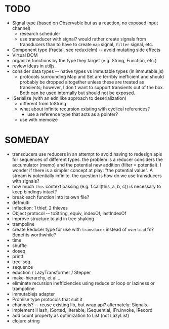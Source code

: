 # TODO

* Signal type (based on Observable but as a reaction, no exposed input channel)
  * research scheduler
  * use transducer with signal?  would rather create signals from transducers than to have to create `map` signal, `filter` signal, etc.
* Component type (fractal, see redux/elm) -- avoid mutating side effects
* Virtual DOM
* organize functions by the type they target (e.g. String, Function, etc.)
* review ideas in utiljs.
* consider data types -- native types vs immutable types (in immutable.js)
  * protocols surrounding Map and Set are terribly inefficient and should probably be dropped altogether unless these are treated as transients; however, I don't want to support transients out of the box.  Both can be used internally but should not be exposed.
* ISerialize (with an edn like approach to deserialization)
  * different from toString
  * what about infinite recursion existing with cyclical references?
    * use a reference type that acts as a pointer?
  * use with memoize

# SOMEDAY

* transducers use reducers in an attempt to avoid having to redesign apis for sequences of different types.  the problem is a reducer considers the accumulator (memo) and the potential new addition (filter = potential).  I wonder if there is a simpler concept at play: "the potential value".  A stream is potentially infinite.  the question is how do we use transducers with signals?
* how much `this` context passing (e.g. f.call(this, a, b, c)) is necessary to keep bindings intact?
* break each function into its own file?
* defmulti
* inflection: 1 thief, 2 thieves
* Object protocol -- toString, equiv, indexOf, lastIndexOf
* improve structure to aid in tree shaking
* trampoline
* create Reducer type for use with `transducer` instead of `overload` fn?  Benefits worthwhile?
* time
* shuffle
* doseq
* printf
* tree-seq
* sequence
* eduction / LazyTransformer / Stepper
* make-hierarchy, et al...
* eliminate recursion inefficiencies using reduce or loop or laziness or trampoline
* immutablejs adapter
* Promise type protocols that suit it
* channels? -- reuse existing lib, but wrap api? alternately: Signals.
* implement IHash, ISorted, IIterable, ISequential, IFn.invoke, IRecord
* add count property as optimization to List (not LazyList)
* clojure.string